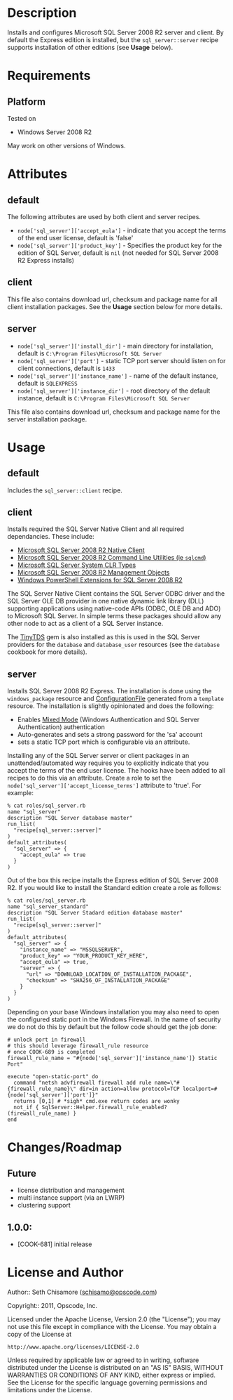 Description
===========

Installs and configures Microsoft SQL Server 2008 R2 server and client.  By default the Express edition is installed, but the `sql_server::server` recipe supports installation of other editions (see __Usage__ below).

Requirements
============

Platform
--------

Tested on 

* Windows Server 2008 R2

May work on other versions of Windows.

Attributes
==========

default
-------

The following attributes are used by both client and server recipes.

* `node['sql_server']['accept_eula']` - indicate that you accept the terms of the end user license, default is 'false'
* `node['sql_server']['product_key']` - Specifies the product key for the edition of SQL Server, default is `nil` (not needed for SQL Server 2008 R2 Express installs)

client
------

This file also contains download url, checksum and package name for all client installation packages.  See the __Usage__ section below for more details.

server
------

* `node['sql_server']['install_dir']` - main directory for installation, default is `C:\Program Files\Microsoft SQL Server`
* `node['sql_server']['port']` - static TCP port server should listen on for client connections, default is `1433`
* `node['sql_server']['instance_name']` - name of the default instance, default is `SQLEXPRESS`
* `node['sql_server']['instance_dir']` - root directory of the default instance, default is `C:\Program Files\Microsoft SQL Server`

This file also contains download url, checksum and package name for the server installation package.

Usage
=====

default
-------

Includes the `sql_server::client` recipe.

client
------

Installs required the SQL Server Native Client and all required dependancies. These include:

* [Microsoft SQL Server 2008 R2 Native Client](http://www.microsoft.com/download/en/details.aspx?id=16978#SNAC)
* [Microsoft SQL Server 2008 R2 Command Line Utilities (ie `sqlcmd`)](http://www.microsoft.com/download/en/details.aspx?id=16978#SQLCMD)
* [Microsoft SQL Server System CLR Types](http://www.microsoft.com/download/en/details.aspx?id=16978#SQLSYSCLR)
* [Microsoft SQL Server 2008 R2 Management Objects](http://www.microsoft.com/download/en/details.aspx?id=16978#SMO)
* [Windows PowerShell Extensions for SQL Server 2008 R2](http://www.microsoft.com/download/en/details.aspx?id=16978#PowerShell)

The SQL Server Native Client contains the SQL Server ODBC driver and the SQL Server OLE DB provider in one native dynamic link library (DLL) supporting applications using native-code APIs (ODBC, OLE DB and ADO) to Microsoft SQL Server.  In simple terms these packages should allow any other node to act as a client of a SQL Server instance.

The [TinyTDS](https://github.com/rails-sqlserver/tiny_tds) gem is also installed as this is used in the SQL Server providers for the `database` and `database_user` resources (see the `database` cookbook for more details).

server
------

Installs SQL Server 2008 R2 Express.  The installation is done using the `windows_package` resource and [ConfigurationFile](http://msdn.microsoft.com/en-us/library/dd239405.aspx) generated from a `template` resource.  The installation is slightly opinionated and does the following:

* Enables [Mixed Mode](http://msdn.microsoft.com/en-us/library/aa905171\(v=sql.80\).aspx) (Windows Authentication and SQL Server Authentication) authentication
* Auto-generates and sets a strong password for the 'sa' account
* sets a static TCP port which is configurable via an attribute.

Installing any of the SQL Server server or client packages in an unattended/automated way requires you to explicitly indicate that you accept the terms of the end user license. The hooks have been added to all recipes to do this via an attribute.  Create a role to set the `node['sql_server']['accept_license_terms']` attribute to 'true'.  For example:

    % cat roles/sql_server.rb
    name "sql_server"
    description "SQL Server database master"
    run_list(
      "recipe[sql_server::server]"
    )
    default_attributes(
      "sql_server" => {
        "accept_eula" => true
      }
    )

Out of the box this recipe installs the Express edition of SQL Server 2008 R2.  If you would like to install the Standard edition create a role as follows:

    % cat roles/sql_server.rb
    name "sql_server_standard"
    description "SQL Server Stadard edition database master"
    run_list(
      "recipe[sql_server::server]"
    )
    default_attributes(
      "sql_server" => {
        "instance_name" => "MSSQLSERVER",
        "product_key" => "YOUR_PRODUCT_KEY_HERE",
        "accept_eula" => true,
        "server" => {
          "url" => "DOWNLOAD_LOCATION_OF_INSTALLATION_PACKAGE",
          "checksum" => "SHA256_OF_INSTALLATION_PACKAGE"
        }
      }
    )

Depending on your base Windows installation you may also need to open the configured static port in the Windows Firewall.  In the name of security we do not do this by default but the follow code should get the job done:

    # unlock port in firewall
    # this should leverage firewall_rule resource 
    # once COOK-689 is completed
    firewall_rule_name = "#{node['sql_server']['instance_name']} Static Port"

    execute "open-static-port" do
      command "netsh advfirewall firewall add rule name=\"#{firewall_rule_name}\" dir=in action=allow protocol=TCP localport=#{node['sql_server']['port']}"
      returns [0,1] # *sigh* cmd.exe return codes are wonky
      not_if { SqlServer::Helper.firewall_rule_enabled?(firewall_rule_name) }
    end

Changes/Roadmap
===============

## Future

* license distribution and management
* multi instance support (via an LWRP)
* clustering support

## 1.0.0:

* [COOK-681] initial release

License and Author
==================

Author:: Seth Chisamore (<schisamo@opscode.com>)

Copyright:: 2011, Opscode, Inc.

Licensed under the Apache License, Version 2.0 (the "License");
you may not use this file except in compliance with the License.
You may obtain a copy of the License at

    http://www.apache.org/licenses/LICENSE-2.0

Unless required by applicable law or agreed to in writing, software
distributed under the License is distributed on an "AS IS" BASIS,
WITHOUT WARRANTIES OR CONDITIONS OF ANY KIND, either express or implied.
See the License for the specific language governing permissions and
limitations under the License.

